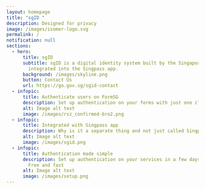 ```yaml
---
layout: homepage
title: "sgID "
description: Designed for privacy
image: /images/isomer-logo.svg
permalink: /
notification: null
sections:
  - hero:
      title: sgID
      subtitle: sgID is a digital identity system built by the Singapore Government,
        integrated into the Singpass app.
      background: /images/skyline.png
      button: Contact Us
      url: https://go.gov.sg/sgid-contact
  - infopic:
      title: Authenticate users on FormSG
      description: Set up authentication on your forms with just one click
      alt: Image alt text
      image: /images/rsz_confirmed-bro2.png
  - infopic:
      title: Integrated with Singpass app
      description: Why is it a separate thing and not just called Singpass, why another name
      alt: Image alt text
      image: /images/sgid.png
  - infopic:
      title: Authentication made simple
      description: Set up authentication on your services in a few days with sgID.
        Free and fast
      alt: Image alt text
      image: /images/setup.png
---
```

